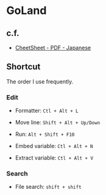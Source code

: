 # GoLand

## c.f.

* [CheetSheet - PDF - Japanese](https://pleiades.io/sites/willbrains.jp/keymap/pdf/shortcut_goland_windows.pdf)


## Shortcut

The order I use frequently.

### Edit

* Formatter:  `Ctl + Alt + L`

* Move line: `Shift + Alt + Up/Down`

* Run: `Alt + Shift + F10`

* Embed variable: `Ctl + Alt + N`
* Extract variable: `Ctl + Alt + V`

### Search

* File search: `shift + shift`


